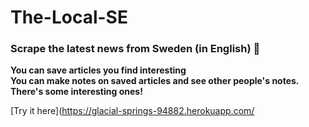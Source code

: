 # The-Local-SE


### Scrape the latest news from Sweden (in English) :house_with_garden:

**You can save articles you find interesting**  
**You can make notes on saved articles and see other people's notes. There's some interesting ones!**

[Try it here](https://glacial-springs-94882.herokuapp.com/